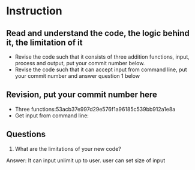 ﻿# Instruction

## Read and understand the code, the logic behind it, the limitation of it
* Revise the code such that it consists of three addition functions, input, process and output, put your commit number below.
* Revise the code such that it can accept input from command line, put your commit number and answer question 1 below

## Revision, put your commit number here
* Three functions:53acb37e997d29e576f1a96185c539bb912a1e8a
* Get input from command line:

## Questions
1. What are the limitations of your new code?

Answer: It can input unlimit up to user. user can set size of input